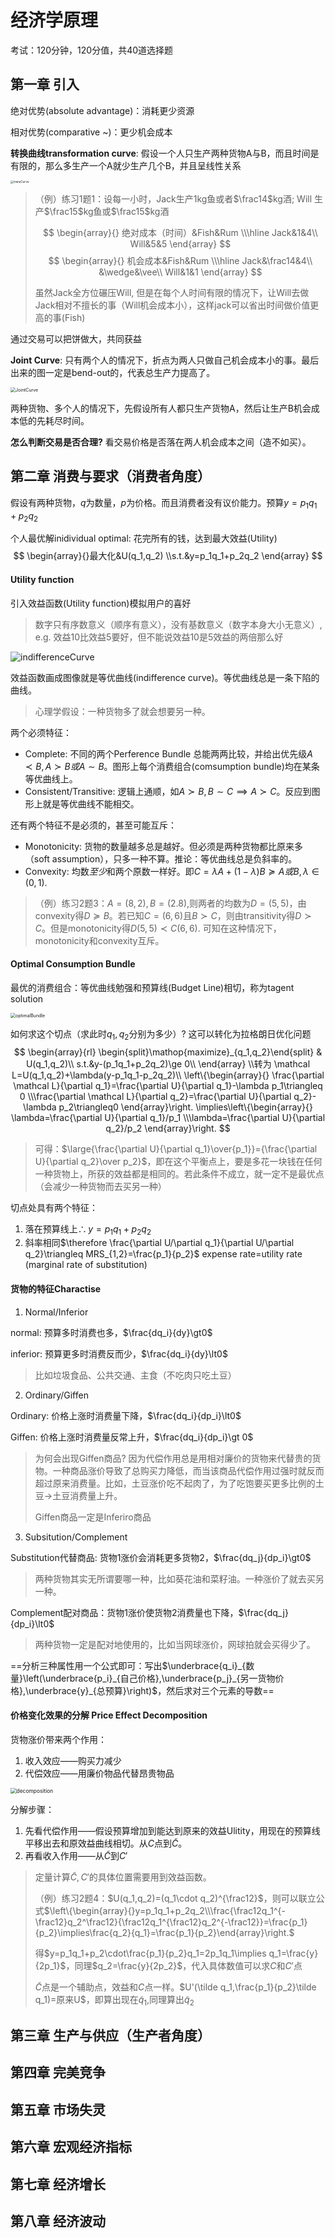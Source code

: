 # 经济学原理

考试：120分钟，120分值，共40道选择题

## 第一章 引入

绝对优势(absolute advantage)：消耗更少资源

相对优势(comparative ~)：更少机会成本

**转换曲线transformation curve**: 假设一个人只生产两种货物A与B，而且时间是有限的，那么多生产一个A就少生产几个B，并且呈线性关系

<img src="img/Production_Possibilities_Set_in_Robinson_Crusoe_Economy_with_two_commodities.jpg" alt="transCurve" style="zoom: 33%;" />

> （例）练习1题1：设每一小时，Jack生产1kg鱼或者$\frac14$kg酒; Will 生产$\frac15$kg鱼或$\frac15$kg酒 
>
> $$
> \begin{array}{}
> 绝对成本（时间）&Fish&Rum
> \\\hline 
> Jack&1&4\\
> Will&5&5
> \end{array}
> $$
> $$
> \begin{array}{}
> 机会成本&Fish&Rum
> \\\hline 
> Jack&\frac14&4\\
> &\wedge&\vee\\
> Will&1&1
> \end{array}
> $$
>
> 虽然Jack全方位碾压Will, 但是在每个人时间有限的情况下，让Will去做Jack相对不擅长的事（Will机会成本小），这样jack可以省出时间做价值更高的事(Fish)

通过交易可以把饼做大，共同获益

**Joint Curve**: 只有两个人的情况下，折点为两人只做自己机会成本小的事。最后出来的图一定是bend-out的，代表总生产力提高了。

<img src="img/Joint_production_possibilities_in_the_Robinson_Crusoe_Economy.jpg" alt="JointCurve" style="zoom:50%;" />

两种货物、多个人的情况下，先假设所有人都只生产货物A，然后让生产B机会成本低的先耗尽时间。

**怎么判断交易是否合理?** 看交易价格是否落在两人机会成本之间（造不如买）。



## 第二章 消费与要求（消费者角度）

假设有两种货物，$q$为数量，$p$为价格。而且消费者没有议价能力。预算$y=p_1q_1+p_2q_2$

个人最优解inidividual optimal: 花完所有的钱，达到最大效益(Utility)
$$
\begin{array}{}最大化&U(q_1,q_2)
\\s.t.&y=p_1q_1+p_2q_2
\end{array}
$$

#### Utility function

引入效益函数(Utility function)模拟用户的喜好

> 数字只有序数意义（顺序有意义），没有基数意义（数字本身大小无意义）, e.g. 效益10比效益5要好，但不能说效益10是5效益的两倍那么好

![indifferenceCurve](img/19494147.cms)

效益函数画成图像就是等优曲线(indifference curve)。等优曲线总是一条下陷的曲线。

> 心理学假设：一种货物多了就会想要另一种。

两个必须特征：

* Complete: 不同的两个Perference Bundle 总能两两比较，并给出优先级$A\prec B,A\succ B或A\sim B$。图形上每个消费组合(comsumption bundle)均在某条等优曲线上。
* Consistent/Transitive: 逻辑上通顺，如$A\succ B,B\sim C\implies A\succ C$。反应到图形上就是等优曲线不能相交。

还有两个特征不是必须的，甚至可能互斥：

* Monotonicity: 货物的数量越多总是越好。但必须是两种货物都比原来多（soft assumption），只多一种不算。推论：等优曲线总是负斜率的。
* Convexity: 均数*至少*和两个原数一样好。即$C=\lambda A+(1-\lambda)B\succeq A或B,\lambda\in(0,1)$.

> （例）练习2题3：$A=(8,2),B=(2.8)$,则两者的均数为$D=(5,5)$，由convexity得$D\succeq B$。若已知$C=(6,6)$且$B\succ C$，则由transitivity得$D\succ C$。但是monotonicity得$D(5,5)\prec C(6,6)$. 可知在这种情况下，monotonicity和convexity互斥。

#### Optimal Consumption Bundle

最优的消费组合：等优曲线勉强和预算线(Budget Line)相切，称为tagent solution

<img src="img/consumer-choice.png" alt="optimalBundle" style="zoom:50%;" />

如何求这个切点（求此时$q_1,q_2$分别为多少）? 这可以转化为拉格朗日优化问题
$$
\begin{array}{rl}
\begin{split}\mathop{maximize}_{q_1,q_2}\end{split} & U(q_1,q_2)\\
s.t.&y-(p_1q_1+p_2q_2)\ge 0\\
\end{array}
\\转为
\mathcal L=U(q_1,q_2)+\lambda(y-p_1q_1-p_2q_2)\\
\left\{\begin{array}{}
\frac{\partial \mathcal L}{\partial q_1}=\frac{\partial U}{\partial q_1}-\lambda p_1\triangleq 0
\\\frac{\partial \mathcal L}{\partial q_2}=\frac{\partial U}{\partial q_2}-\lambda p_2\triangleq0
\end{array}\right.
\implies\left\{\begin{array}{}
\lambda=\frac{\partial U}{\partial q_1}/p_1
\\\lambda=\frac{\partial U}{\partial q_2}/p_2
\end{array}\right.
$$

> 可得：$\large{\frac{\partial U}{\partial q_1}\over{p_1}}={\frac{\partial U}{\partial q_2}\over p_2}$，即在这个平衡点上，要是多花一块钱在任何一种货物上，所获的效益都是相同的。若此条件不成立，就一定不是最优点（会减少一种货物而去买另一种）

切点处具有两个特征：

1. 落在预算线上$\therefore y=p_1q_1+p_2q_2$
2. 斜率相同$\therefore \frac{\partial U/\partial q_1}{\partial U/\partial q_2}\triangleq MRS_{1,2}=\frac{p_1}{p_2}$ expense rate=utility rate (marginal rate of substitution)

#### 货物的特征Charactise

1. Normal/Inferior

normal: 预算多时消费也多，$\frac{dq_i}{dy}\gt0$

inferior: 预算更多时消费反而少，$\frac{dq_i}{dy}\lt0$

> 比如垃圾食品、公共交通、主食（不吃肉只吃土豆）

2. Ordinary/Giffen

Ordinary: 价格上涨时消费量下降，$\frac{dq_i}{dp_i}\lt0$

Giffen: 价格上涨时消费量反常上升，$\frac{dq_i}{dp_i}\gt 0$

> 为何会出现Giffen商品? 因为代偿作用总是用相对廉价的货物来代替贵的货物。一种商品涨价导致了总购买力降低，而当该商品代偿作用过强时就反而超过原来消费量。比如，土豆涨价吃不起肉了，为了吃饱要买更多比例的土豆→土豆消费量上升。
>
> Giffen商品一定是Inferiro商品

3. Subsitution/Complement

Substitution代替商品: 货物1涨价会消耗更多货物2，$\frac{dq_j}{dp_i}\gt0$

> 两种货物其实无所谓要哪一种，比如葵花油和菜籽油。一种涨价了就去买另一种。

Complement配对商品：货物1涨价使货物2消费量也下降，$\frac{dq_j}{dp_i}\lt0$

> 两种货物一定是配对地使用的，比如当网球涨价，网球拍就会买得少了。

==分析三种属性用一个公式即可：写出$\underbrace{q_i}_{数量}\left(\underbrace{p_i}_{自己价格},\underbrace{p_j}_{另一货物价格},\underbrace{y}_{总预算}\right)$，然后求对三个元素的导数==

#### 价格变化效果的分解 Price Effect Decomposition

货物涨价带来两个作用：

1. 收入效应——购买力减少
2. 代偿效应——用廉价物品代替昂贵物品

<img src="img/decomposition.PNG" alt="decomposition" style="zoom:60%;" />

分解步骤：

1. 先看代偿作用——假设预算增加到能达到原来的效益Ulitity，用现在的预算线平移出去和原效益曲线相切。从$C$点到$\tilde C$。
2. 再看收入作用——从$\tilde C$到$C'$

> 定量计算$\tilde C,C'$的具体位置需要用到效益函数。
>
> （例）练习2题4：$U(q_1,q_2)=(q_1\cdot q_2)^{\frac12}$，则可以联立公式$\left\{\begin{array}{}y=p_1q_1+p_2q_2\\\frac{\frac12q_1^{-\frac12}q_2^\frac12}{\frac12q_1^{\frac12}q_2^{-\frac12}}=\frac{p_1}{p_2}\implies\frac{q_2}{q_1}=\frac{p_1}{p_2}\end{array}\right.$
>
> 得$y=p_1q_1+p_2\cdot\frac{p_1}{p_2}q_1=2p_1q_1\implies q_1=\frac{y}{2p_1}$，同理$q_2=\frac{y}{2p_2}$，代入具体数值可以求$C$和$C'$点
>
> $\tilde C$点是一个辅助点，效益和$C$点一样。$U'(\tilde q_1,\frac{p_1}{p_2}\tilde q_1)=原来U$，即算出现在$\tilde q_1$,同理算出$\tilde q_2$

## 第三章 生产与供应（生产者角度）

## 第四章 完美竞争

## 第五章 市场失灵

## 第六章 宏观经济指标

## 第七章 经济增长

## 第八章 经济波动

